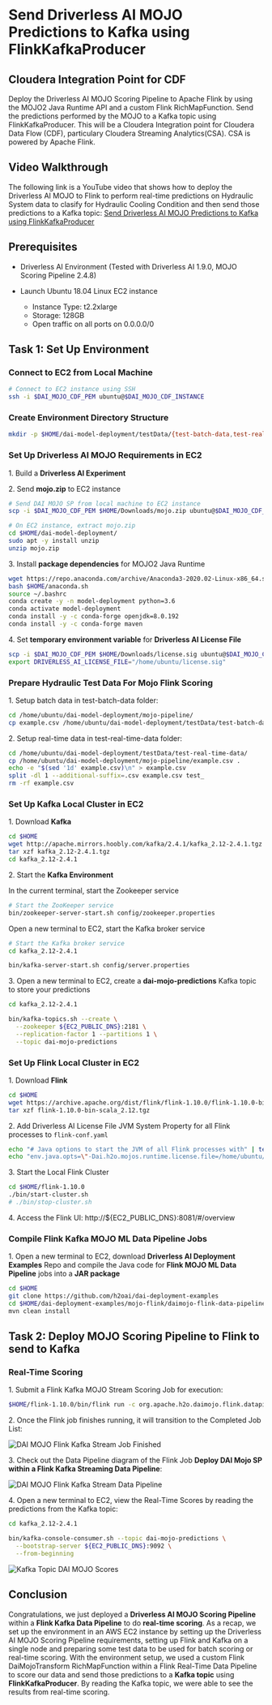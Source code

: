 # Send Driverless AI MOJO Predictions to Kafka using FlinkKafkaProducer

## Cloudera Integration Point for CDF

Deploy the Driverless AI MOJO Scoring Pipeline to Apache Flink by using the MOJO2 Java Runtime API and a custom Flink RichMapFunction. Send the predictions performed by the MOJO to a Kafka topic using FlinkKafkaProducer. This will be a Cloudera Integration point for Cloudera Data Flow (CDF), particulary Cloudera Streaming Analytics(CSA). CSA is powered by Apache Flink.

## Video Walkthrough

The following link is a YouTube video that shows how to deploy the Driverless AI MOJO to Flink to perform real-time predictions on Hydraulic System data to clasify for Hydraulic Cooling Condition and then send those predictions to a Kafka topic: [Send Driverless AI MOJO Predictions to Kafka using FlinkKafkaProducer](https://youtu.be/hqd3ebEqkuk)

## Prerequisites

- Driverless AI Environment (Tested with Driverless AI 1.9.0, MOJO Scoring Pipeline 2.4.8)

- Launch Ubuntu 18.04 Linux EC2 instance
    - Instance Type: t2.2xlarge
    - Storage: 128GB
    - Open traffic on all ports on 0.0.0.0/0

## Task 1: Set Up Environment

### Connect to EC2 from Local Machine

~~~bash
# Connect to EC2 instance using SSH
ssh -i $DAI_MOJO_CDF_PEM ubuntu@$DAI_MOJO_CDF_INSTANCE
~~~

### Create Environment Directory Structure

~~~bash
mkdir -p $HOME/dai-model-deployment/testData/{test-batch-data,test-real-time-data}
~~~

### Set Up Driverless AI MOJO Requirements in EC2

1\. Build a **Driverless AI Experiment**

2\. Send **mojo.zip** to EC2 instance

~~~bash
# Send DAI MOJO SP from local machine to EC2 instance
scp -i $DAI_MOJO_CDF_PEM $HOME/Downloads/mojo.zip ubuntu@$DAI_MOJO_CDF_INSTANCE:/home/ubuntu/dai-model-deployment/

# On EC2 instance, extract mojo.zip
cd $HOME/dai-model-deployment/
sudo apt -y install unzip
unzip mojo.zip
~~~

3\. Install **package dependencies** for MOJO2 Java Runtime

~~~bash
wget https://repo.anaconda.com/archive/Anaconda3-2020.02-Linux-x86_64.sh -O $HOME/anaconda.sh
bash $HOME/anaconda.sh
source ~/.bashrc
conda create -y -n model-deployment python=3.6
conda activate model-deployment
conda install -y -c conda-forge openjdk=8.0.192
conda install -y -c conda-forge maven
~~~

4\. Set **temporary environment variable** for **Driverless AI License File**

~~~bash
scp -i $DAI_MOJO_CDF_PEM $HOME/Downloads/license.sig ubuntu@$DAI_MOJO_CDF_INSTANCE:/home/ubuntu/
export DRIVERLESS_AI_LICENSE_FILE="/home/ubuntu/license.sig"
~~~

### Prepare Hydraulic Test Data For Mojo Flink Scoring

1\. Setup batch data in test-batch-data folder:

~~~bash
cd /home/ubuntu/dai-model-deployment/mojo-pipeline/
cp example.csv /home/ubuntu/dai-model-deployment/testData/test-batch-data/
~~~

2\. Setup real-time data in test-real-time-data folder:

~~~bash
cd /home/ubuntu/dai-model-deployment/testData/test-real-time-data/
cp /home/ubuntu/dai-model-deployment/mojo-pipeline/example.csv .
echo -e "$(sed '1d' example.csv)\n" > example.csv
split -dl 1 --additional-suffix=.csv example.csv test_
rm -rf example.csv
~~~

### Set Up Kafka Local Cluster in EC2

1\. Download **Kafka**

~~~bash
cd $HOME
wget http://apache.mirrors.hoobly.com/kafka/2.4.1/kafka_2.12-2.4.1.tgz
tar xzf kafka_2.12-2.4.1.tgz
cd kafka_2.12-2.4.1
~~~

2\. Start the **Kafka Environment**

In the current terminal, start the Zookeeper service

~~~bash
# Start the ZooKeeper service
bin/zookeeper-server-start.sh config/zookeeper.properties
~~~

Open a new terminal to EC2, start the Kafka broker service

~~~bash
# Start the Kafka broker service
cd kafka_2.12-2.4.1

bin/kafka-server-start.sh config/server.properties
~~~

3\. Open a new terminal to EC2, create a **dai-mojo-predictions** Kafka topic to store your predictions

~~~bash
cd kafka_2.12-2.4.1

bin/kafka-topics.sh --create \
  --zookeeper ${EC2_PUBLIC_DNS}:2181 \
  --replication-factor 1 --partitions 1 \
  --topic dai-mojo-predictions
~~~

### Set Up Flink Local Cluster in EC2

1\. Download **Flink**

~~~bash
cd $HOME
wget https://archive.apache.org/dist/flink/flink-1.10.0/flink-1.10.0-bin-scala_2.12.tgz
tar xzf flink-1.10.0-bin-scala_2.12.tgz
~~~

2\. Add Driverless AI License File JVM System Property for all Flink processes to `flink-conf.yaml`

~~~bash
echo "# Java options to start the JVM of all Flink processes with" | tee -a /home/ubuntu/flink-1.10.0/conf/flink-conf.yaml
echo "env.java.opts=\"-Dai.h2o.mojos.runtime.license.file=/home/ubuntu/license.sig\"" | tee -a /home/ubuntu/flink-1.10.0/conf/flink-conf.yaml
~~~

3\. Start the Local Flink Cluster

~~~bash
cd $HOME/flink-1.10.0
./bin/start-cluster.sh
# ./bin/stop-cluster.sh
~~~

4\. Access the Flink UI: http://${EC2_PUBLIC_DNS}:8081/#/overview

### Compile Flink Kafka MOJO ML Data Pipeline Jobs

1\. Open a new terminal to EC2, download **Driverless AI Deployment Examples** Repo and compile the Java code for **Flink MOJO ML Data Pipeline** jobs into a **JAR package**

~~~bash
cd $HOME
git clone https://github.com/h2oai/dai-deployment-examples
cd $HOME/dai-deployment-examples/mojo-flink/daimojo-flink-data-pipeline
mvn clean install
~~~

## Task 2: Deploy MOJO Scoring Pipeline to Flink to send to Kafka

### Real-Time Scoring

1\. Submit a Flink Kafka MOJO Stream Scoring Job for execution:

~~~bash
$HOME/flink-1.10.0/bin/flink run -c org.apache.h2o.daimojo.flink.datapipeline.ClassifyHydCoolCond.RealTimePredHydCoolCondKafka $HOME/dai-deployment-examples/mojo-flink/daimojo-flink-data-pipeline/target/daimojo-flink-data-pipeline-1.10.0.jar --topic dai-mojo-predictions --bootstrap.servers ${EC2_PUBLIC_DNS}:9092 --zookeeper.connect ${EC2_PUBLIC_DNS}:2181
~~~

2\. Once the Flink job finishes running, it will transition to the Completed Job List:

![DAI MOJO Flink Kafka Stream Job Finished](./images/finished-mojo-flink-kafka-stream-job.jpg)

3\. Check out the Data Pipeline diagram of the Flink Job **Deploy DAI Mojo SP within a Flink Kafka Streaming Data Pipeline**:

![DAI MOJO Flink Kafka Stream Data Pipeline](./images/mojo-flink-kafka-stream-job-data-pipeline.jpg)

4\. Open a new terminal to EC2, view the Real-Time Scores by reading the predictions from the Kafka topic:

~~~bash
cd kafka_2.12-2.4.1

bin/kafka-console-consumer.sh --topic dai-mojo-predictions \
  --bootstrap-server ${EC2_PUBLIC_DNS}:9092 \
  --from-beginning
~~~

![Kafka Topic DAI MOJO Scores](./images/kafka-topic-mojo-scores.jpg)

## Conclusion

Congratulations, we just deployed a **Driverless AI MOJO Scoring Pipeline** within a **Flink Kafka Data Pipeline** to do **real-time scoring**. As a recap, we set up the environment in an AWS EC2 instance by setting up the Driverless AI MOJO Scoring Pipeline requirements, setting up Flink and Kafka on a single node and preparing some test data to be used for batch scoring or real-time scoring. With the environment setup, we used a custom Flink DaiMojoTransform RichMapFunction within a Flink Real-Time Data Pipeline to score our data and send those predictions to a **Kafka topic** using **FlinkKafkaProducer**. By reading the Kafka topic, we were able to see the results from real-time scoring.